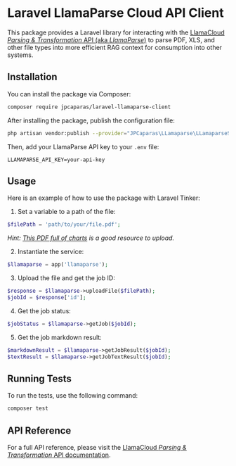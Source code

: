 # Laravel LlamaParse Cloud API Client

This package provides a Laravel library for interacting with the [LlamaCloud *Parsing & Transformation* API (aka *LlamaParse*)](https://www.llamaindex.ai/blog/introducing-llamacloud-and-llamaparse-af8cedf9006b) to parse PDF, XLS, and other file types into more efficient RAG context for consumption into other systems.

## Installation

You can install the package via Composer:

```bash
composer require jpcaparas/laravel-llamaparse-client
```

After installing the package, publish the configuration file:

```bash
php artisan vendor:publish --provider="JPCaparas\LLamaparse\LLamaparseServiceProvider"
```

Then, add your LlamaParse API key to your `.env` file:

```
LLAMAPARSE_API_KEY=your-api-key
```

## Usage

Here is an example of how to use the package with Laravel Tinker:

1. Set a variable to a path of the file:

```php
$filePath = 'path/to/your/file.pdf';
```

*Hint: [This PDF full of charts](https://www.hunter.cuny.edu/dolciani/pdf_files/workshop-materials/mmc-presentations/tables-charts-and-graphs-with-examples-from.pdf) is a good resource to upload.*

2. Instantiate the service:

```php
$llamaparse = app('llamaparse');
```

3. Upload the file and get the job ID:

```php
$response = $llamaparse->uploadFile($filePath);
$jobId = $response['id'];
```

4. Get the job status:

```php
$jobStatus = $llamaparse->getJob($jobId);
```

5. Get the job markdown result:

```php
$markdownResult = $llamaparse->getJobResult($jobId);
$textResult = $llamaparse->getJobTextResult($jobId);
```

## Running Tests

To run the tests, use the following command:

```bash
composer test
```

## API Reference

For a full API reference, please visit the [LlamaCloud *Parsing & Transformation* API documentation](https://docs.cloud.llamaindex.ai/category/API/parsing).
